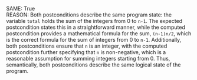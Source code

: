 SAME: True  
REASON: Both postconditions describe the same program state: the variable `total` holds the sum of the integers from 0 to `n-1`. The expected postcondition states this in a straightforward manner, while the computed postcondition provides a mathematical formula for the sum, `(n-1)n/2`, which is the correct formula for the sum of integers from 0 to `n-1`. Additionally, both postconditions ensure that `n` is an integer, with the computed postcondition further specifying that `n` is non-negative, which is a reasonable assumption for summing integers starting from 0. Thus, semantically, both postconditions describe the same logical state of the program.